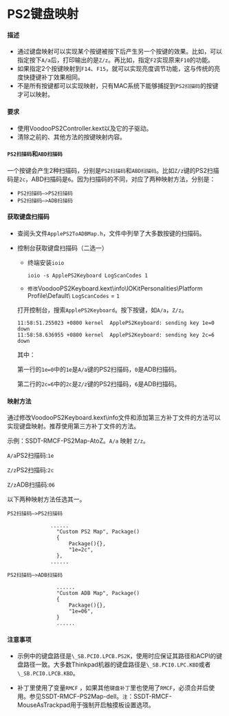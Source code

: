 # PS2键盘映射

#### 描述

- 通过键盘映射可以实现某个按键被按下后产生另一个按键的效果。比如，可以指定按下`A/a`后，打印输出的是`Z/z`。再比如，指定`F2`实现原来`F10`的功能。
- 如果指定2个按键映射到`F14`、`F15`，就可以实现亮度调节功能，这与传统的亮度快捷键补丁效果相同。
- 不是所有按键都可以实现映射，只有MAC系统下能够捕捉到`PS2扫描码`的按键才可以映射。

#### 要求

- 使用VoodooPS2Controller.kext以及它的子驱动。
- 清除之前的、其他方法的按键映射内容。

#### `PS2扫描码`和`ABD扫描码`

一个按键会产生2种扫描码，分别是`PS2扫描码`和`ABD扫描码`。比如`Z/z`键的PS2扫描码是`2c`，ABD扫描码是`6`。因为扫描码的不同，对应了两种映射方法，分别是：

- `PS2扫描码—>PS2扫描码`
- `PS2扫描码—>ADB扫描码`

#### 获取键盘扫描码

- 查阅头文件`ApplePS2ToADBMap.h`，文件中列举了大多数按键的扫描码。

- 控制台获取键盘扫描码（二选一）

  - 终端安装`ioio`

    ```
    ioio -s ApplePS2Keyboard LogScanCodes 1
    ```

  - `修改`VoodooPS2Keyboard.kext\info\IOKitPersonalities\Platform Profile\Default\ `LogScanCodes` = `1`

  打开控制台，搜索`ApplePS2Keyboard`。按下按键，如`A/a`，`Z/z`。

  ```
  11:58:51.255023 +0800	kernel	ApplePS2Keyboard: sending key 1e=0 down
  11:58:58.636955 +0800	kernel	ApplePS2Keyboard: sending key 2c=6 down
  ```

  其中：

  第一行的`1e=0`中的`1e`是`A/a`键的PS2扫描码，`0`是ADB扫描码。

  第二行的`2c=6`中的`2c`是`Z/z`键的PS2扫描码，`6`是ADB扫描码。

#### 映射方法

通过修改VoodooPS2Keyboard.kext\info文件和添加第三方补丁文件的方法可以实现键盘映射。推荐使用第三方补丁文件的方法。

示例：SSDT-RMCF-PS2Map-AtoZ。`A/a` 映射 `Z/z`。

`A/a`PS2扫描码:`1e`

`Z/z`PS2扫描码:`2c`

`Z/z`ADB扫描码:`06`

以下两种映射方法任选其一。

`PS2扫描码—>PS2扫描码`

```
              ......
                "Custom PS2 Map", Package()
                {
                    Package(){},
                    "1e=2c",
                },
              ......
```

`PS2扫描码—>ADB扫描码`

```
                ......
                "Custom ADB Map", Package()
                {
                    Package(){},
                    "1e=06",
                }
                ......
```

#### 注意事项

- 示例中的键盘路径是`\_SB.PCI0.LPCB.PS2K`，使用时应保证其路径和ACPI的键盘路径一致。大多数Thinkpad机器的键盘路径是`\_SB.PCI0.LPC.KBD`或者`\_SB.PCI0.LPCB.KBD`。

- 补丁里使用了变量`RMCF` ，如果其他`键盘补丁`里也使用了`RMCF`，必须合并后使用。参见SSDT-RMCF-PS2Map-dell。`注`：SSDT-RMCF-MouseAsTrackpad用于强制开启触摸板设置选项。
